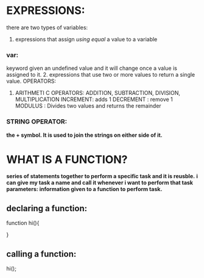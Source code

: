 # EXPRESSIONS:
there are two types of variables:
1. expressions that assign *using equal* a value to a variable
### var: 
keyword given an undefined value and it will change once a value is assigned to it.
2. expressions that use two or more values to return a single value.
OPERATORS: 
1. ARITHMETI C OPERATORS: ADDITION, SUBTRACTION, DIVISION, MULTIPLICATION 
INCREMENT: adds 1 
DECREMENT : remove 1
MODULUS : Divides two values and returns the remainder 
### STRING OPERATOR: 
 **the + symbol. It is used to join the strings on either side of it.**
# WHAT IS A FUNCTION? 
**series of statements together to perform a specific task and it is reusble.**
**i can give my task a name and call it whenever i want to perform that task**
**parameters: information given to a function to perform task.**
## declaring a function:
function hi(){

}

## calling a function:
hi();

